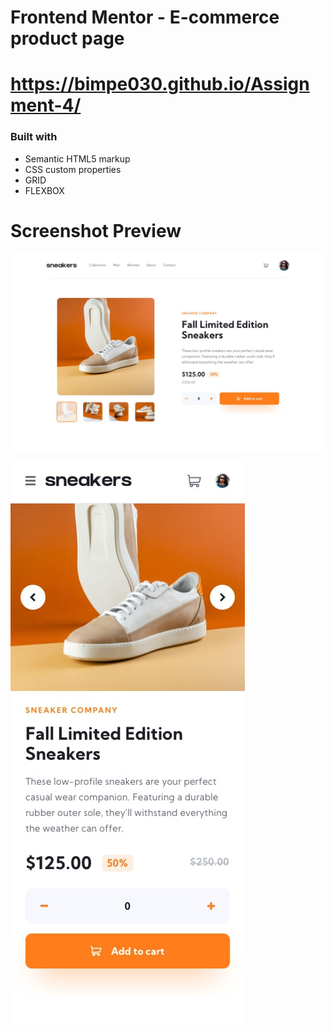 # Frontend Mentor - E-commerce product page

# https://bimpe030.github.io/Assignment-4/

### Built with

- Semantic HTML5 markup
- CSS custom properties
- GRID
- FLEXBOX

# Screenshot Preview

![](images/desktop-design%20(3).jpg)

![](images/mobile-design%20(1).jpg)

